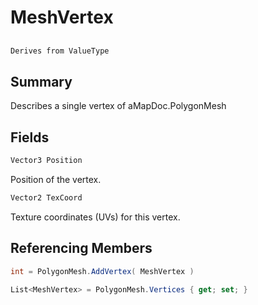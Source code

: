 # MeshVertex

## 
```c#
Derives from ValueType
```

## Summary

Describes a single vertex of aMapDoc.PolygonMesh
## Fields

```c#
Vector3 Position
```
Position of the vertex.
```c#
Vector2 TexCoord
```
Texture coordinates (UVs) for this vertex.
## Referencing Members

```c#
int = PolygonMesh.AddVertex( MeshVertex ) 
```
```c#
List<MeshVertex> = PolygonMesh.Vertices { get; set; } 
```
